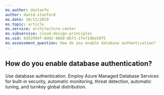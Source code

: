 ```yaml
---
ms.author: dastanfo
author: david-stanford
ms.date: 10/11/2019
ms.topic: article
ms.service: architecture-center
ms.subservice: cloud-design-principles
ms.uid: 6d52994f-8d92-40dd-8b73-27e71d6e50f5
ms.assessment_question: How do you enable database authentication?
---
```

## How do you enable database authentication?

Use database authentication. Employ Azure Managed Database Services for built-in security, automatic monitoring, threat detection, automatic tuning, and turnkey global distribution.
